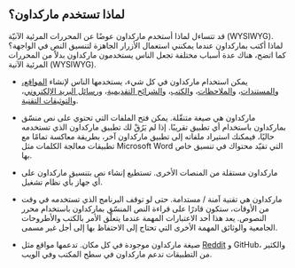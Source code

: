 ## لماذا تستخدم ماركداون؟

قد تتساءل لماذا أستخدم ماركداون عوضًا عن المحررات المرئية الآنيّة (WYSIWYG). لماذا أكتب بماركداون عندما يمكنني استعمال الأزرار الجاهزة لتنسيق النص في الواجهة؟ كما اتضح، هناك عدة أسباب مختلفة تجعل الناس يستخدمون ماركداون بدلاً من المحررات المرئية الآنية (WYSIWYG).

- يمكن استخدام ماركداون في كل شيء، يستخدمها الناس لإنشاء [المواقع،](https://www.guide.dawin.io/getting-started/#websites) و[المستندات](https://www.guide.dawin.io/getting-started/#documents)، و[الملاحظات](https://www.guide.dawin.io/getting-started/#notes)، و[الكتب](https://www.guide.dawin.io/getting-started/#books)، و[الشرائح التقديمية](https://www.guide.dawin.io/getting-started/#presentations)، و[رسائل البريد الإلكتروني](https://www.guide.dawin.io/getting-started/#email)، و[التوثيقات التقنية](https://www.guide.dawin.io/getting-started/#documentation).

- ماركداون هي صيغة متنقّلة. يمكن فتح الملفات التي تحتوي على نص منسّق بماركداون باستخدام أي تطبيق تقريبًا. إذا لم يَرُقْ لك تطبيق ماركداون الذي تستخدمه حاليًا، فيمكنك استيراد ملفاته إلى تطبيق ماركداون آخر، بطريقة معاكسة تمامًا مع تطبيقات معالجة الكلمات مثل Microsoft Word التي تقيّد محتواك في تنسيق خاص بها.
- ماركداون مستقلة من المنصات الأخرى. تستطيع إنشاء نص بتنسيق ماركداون على أي جهاز بأي نظام تشغيل.
- ماركداون هي تقنية آمنة / مستدامة. حتى لو توقف البرنامج الذي تستخدمه في وقت من الأوقات، ستكون قادرًا على قراءة النص المنسّق بماركداون باستخدام محرر النصوص. يعد هذا أحد الاعتبارات المهمة عندما يتعلّق الأمر بالكتب والأطروحات الجامعية والوثائق المهمة الأخرى التي تحتاج إلى الاحتفاظ بها إلى أجل غير مسمى.
- صيغة ماركداون موجودة في كل مكان. تدعمها مواقع مثل [Reddit](https://www.markdownguide.org/tools/reddit) و GitHub، والكثير من التطبيقات تدعم ماركداون في سطح المكتب وفي الويب.
